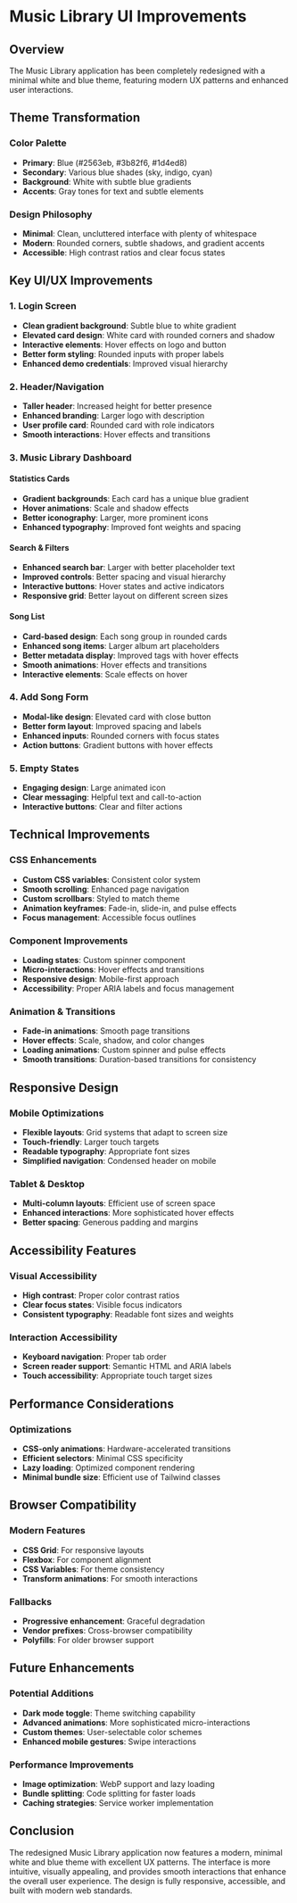 # Music Library UI Improvements

## Overview
The Music Library application has been completely redesigned with a minimal white and blue theme, featuring modern UX patterns and enhanced user interactions.

## Theme Transformation

### Color Palette
- **Primary**: Blue (#2563eb, #3b82f6, #1d4ed8)
- **Secondary**: Various blue shades (sky, indigo, cyan)
- **Background**: White with subtle blue gradients
- **Accents**: Gray tones for text and subtle elements

### Design Philosophy
- **Minimal**: Clean, uncluttered interface with plenty of whitespace
- **Modern**: Rounded corners, subtle shadows, and gradient accents
- **Accessible**: High contrast ratios and clear focus states

## Key UI/UX Improvements

### 1. Login Screen
- **Clean gradient background**: Subtle blue to white gradient
- **Elevated card design**: White card with rounded corners and shadow
- **Interactive elements**: Hover effects on logo and button
- **Better form styling**: Rounded inputs with proper labels
- **Enhanced demo credentials**: Improved visual hierarchy

### 2. Header/Navigation
- **Taller header**: Increased height for better presence
- **Enhanced branding**: Larger logo with description
- **User profile card**: Rounded card with role indicators
- **Smooth interactions**: Hover effects and transitions

### 3. Music Library Dashboard

#### Statistics Cards
- **Gradient backgrounds**: Each card has a unique blue gradient
- **Hover animations**: Scale and shadow effects
- **Better iconography**: Larger, more prominent icons
- **Enhanced typography**: Improved font weights and spacing

#### Search & Filters
- **Enhanced search bar**: Larger with better placeholder text
- **Improved controls**: Better spacing and visual hierarchy
- **Interactive buttons**: Hover states and active indicators
- **Responsive grid**: Better layout on different screen sizes

#### Song List
- **Card-based design**: Each song group in rounded cards
- **Enhanced song items**: Larger album art placeholders
- **Better metadata display**: Improved tags with hover effects
- **Smooth animations**: Hover effects and transitions
- **Interactive elements**: Scale effects on hover

### 4. Add Song Form
- **Modal-like design**: Elevated card with close button
- **Better form layout**: Improved spacing and labels
- **Enhanced inputs**: Rounded corners with focus states
- **Action buttons**: Gradient buttons with hover effects

### 5. Empty States
- **Engaging design**: Large animated icon
- **Clear messaging**: Helpful text and call-to-action
- **Interactive buttons**: Clear and filter actions

## Technical Improvements

### CSS Enhancements
- **Custom CSS variables**: Consistent color system
- **Smooth scrolling**: Enhanced page navigation
- **Custom scrollbars**: Styled to match theme
- **Animation keyframes**: Fade-in, slide-in, and pulse effects
- **Focus management**: Accessible focus outlines

### Component Improvements
- **Loading states**: Custom spinner component
- **Micro-interactions**: Hover effects and transitions
- **Responsive design**: Mobile-first approach
- **Accessibility**: Proper ARIA labels and focus management

### Animation & Transitions
- **Fade-in animations**: Smooth page transitions
- **Hover effects**: Scale, shadow, and color changes
- **Loading animations**: Custom spinner and pulse effects
- **Smooth transitions**: Duration-based transitions for consistency

## Responsive Design

### Mobile Optimizations
- **Flexible layouts**: Grid systems that adapt to screen size
- **Touch-friendly**: Larger touch targets
- **Readable typography**: Appropriate font sizes
- **Simplified navigation**: Condensed header on mobile

### Tablet & Desktop
- **Multi-column layouts**: Efficient use of screen space
- **Enhanced interactions**: More sophisticated hover effects
- **Better spacing**: Generous padding and margins

## Accessibility Features

### Visual Accessibility
- **High contrast**: Proper color contrast ratios
- **Clear focus states**: Visible focus indicators
- **Consistent typography**: Readable font sizes and weights

### Interaction Accessibility
- **Keyboard navigation**: Proper tab order
- **Screen reader support**: Semantic HTML and ARIA labels
- **Touch accessibility**: Appropriate touch target sizes

## Performance Considerations

### Optimizations
- **CSS-only animations**: Hardware-accelerated transitions
- **Efficient selectors**: Minimal CSS specificity
- **Lazy loading**: Optimized component rendering
- **Minimal bundle size**: Efficient use of Tailwind classes

## Browser Compatibility

### Modern Features
- **CSS Grid**: For responsive layouts
- **Flexbox**: For component alignment
- **CSS Variables**: For theme consistency
- **Transform animations**: For smooth interactions

### Fallbacks
- **Progressive enhancement**: Graceful degradation
- **Vendor prefixes**: Cross-browser compatibility
- **Polyfills**: For older browser support

## Future Enhancements

### Potential Additions
- **Dark mode toggle**: Theme switching capability
- **Advanced animations**: More sophisticated micro-interactions
- **Custom themes**: User-selectable color schemes
- **Enhanced mobile gestures**: Swipe interactions

### Performance Improvements
- **Image optimization**: WebP support and lazy loading
- **Bundle splitting**: Code splitting for faster loads
- **Caching strategies**: Service worker implementation

## Conclusion

The redesigned Music Library application now features a modern, minimal white and blue theme with excellent UX patterns. The interface is more intuitive, visually appealing, and provides smooth interactions that enhance the overall user experience. The design is fully responsive, accessible, and built with modern web standards.
